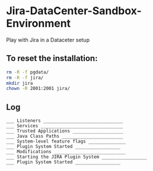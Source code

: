 # Jira-DataCenter-Sandbox-Environment
Play with Jira in a Dataceter setup

## To reset the installation:
````bash
rm -R -f pgdata/
rm -R -f jira/
mkdir jira
chown -R 2001:2001 jira/
````

## Log

    ___ Listeners ______________________________
    ___ Services _______________________________
    ___ Trusted Applications ___________________
    ___ Java Class Paths _______________________
    ___ System-level feature flags ______________
    ___ Plugin System Started _________________
    ___ Modifications ___________________________
    ___ Starting the JIRA Plugin System _________________
    ___ Plugin System Started _________________

